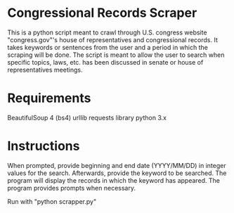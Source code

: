 # Congressional Records Scraper
This is a python script meant to crawl through U.S. congress website "congress.gov"'s house of representatives and congressional records.
It takes keywords or sentences from the user and a period in which the scraping will be done. The script is meant to allow the user to search when specific topics, laws, etc. has been discussed in senate or house of representatives meetings.

# Requirements
BeautifulSoup 4 (bs4)
urllib
requests library
python 3.x

# Instructions
When prompted, provide beginning and end date (YYYY/MM/DD) in integer values for the search.
Afterwards, provide the keyword to be searched. The program will display the records in which the keyword has appeared.
The program provides prompts when necessary.

Run with "python scrapper.py"
